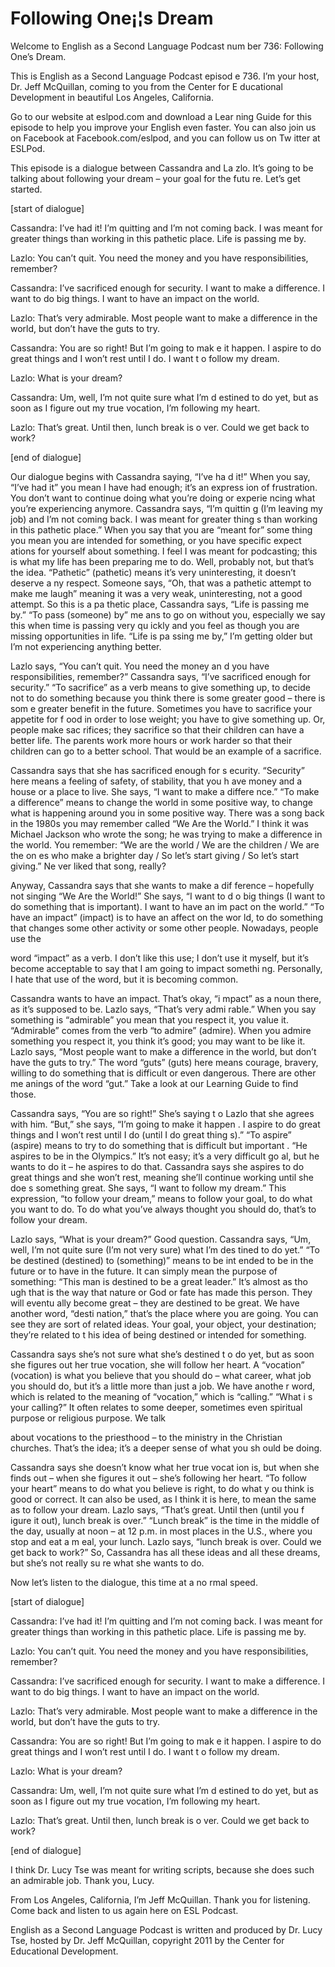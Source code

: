 # Following One¡¦s Dream

Welcome to English as a Second Language Podcast num ber 736: Following One’s Dream.

This is English as a Second Language Podcast episod e 736.  I’m your host, Dr. Jeff McQuillan, coming to you from the Center for E ducational Development in beautiful Los Angeles, California.

Go to our website at eslpod.com and download a Lear ning Guide for this episode to help you improve your English even faster.  You can also join us on Facebook at Facebook.com/eslpod, and you can follow us on Tw itter at ESLPod.

This episode is a dialogue between Cassandra and La zlo.  It’s going to be talking about following your dream – your goal for the futu re.  Let’s get started.

[start of dialogue]

Cassandra:  I’ve had it!  I’m quitting and I’m not coming back.  I was meant for greater things than working in this pathetic place.   Life is passing me by.

Lazlo:  You can’t quit.  You need the money and you  have responsibilities, remember?

Cassandra:  I’ve sacrificed enough for security.  I  want to make a difference.  I want to do big things.  I want to have an impact on  the world.

Lazlo:  That’s very admirable.  Most people want to  make a difference in the world, but don’t have the guts to try.

Cassandra:  You are so right!  But I’m going to mak e it happen.  I aspire to do great things and I won’t rest until I do.  I want t o follow my dream.

Lazlo:  What is your dream?

Cassandra:  Um, well, I’m not quite sure what I’m d estined to do yet, but as soon as I figure out my true vocation, I’m following my heart.

Lazlo:  That’s great.  Until then, lunch break is o ver.  Could we get back to work?

[end of dialogue]

Our dialogue begins with Cassandra saying, “I’ve ha d it!”  When you say, “I’ve had it” you mean I have had enough; it’s an express ion of frustration.  You don’t want to continue doing what you’re doing or experie ncing what you’re experiencing anymore.  Cassandra says, “I’m quittin g (I’m leaving my job) and I’m not coming back.  I was meant for greater thing s than working in this pathetic place.”  When you say that you are “meant for” some thing you mean you are intended for something, or you have specific expect ations for yourself about something.  I feel I was meant for podcasting; this  is what my life has been preparing me to do.  Well, probably not, but that’s  the idea.  “Pathetic” (pathetic) means it’s very uninteresting, it doesn’t deserve a ny respect.  Someone says, “Oh, that was a pathetic attempt to make me laugh” meaning it was a very weak, uninteresting, not a good attempt.  So this is a pa thetic place, Cassandra says, “Life is passing me by.”  “To pass (someone) by” me ans to go on without you, especially we say this when time is passing very qu ickly and you feel as though you are missing opportunities in life.  “Life is pa ssing me by,” I’m getting older but I’m not experiencing anything better.

Lazlo says, “You can’t quit.  You need the money an d you have responsibilities, remember?”  Cassandra says, “I’ve sacrificed enough  for security.”  “To sacrifice” as a verb means to give something up, to decide not  to do something because you think there is some greater good – there is som e greater benefit in the future. Sometimes you have to sacrifice your appetite for f ood in order to lose weight; you have to give something up.  Or, people make sac rifices; they sacrifice so that their children can have a better life.  The parents  work more hours or work harder so that their children can go to a better school.  That would be an example of a sacrifice.

Cassandra says that she has sacrificed enough for s ecurity.  “Security” here means a feeling of safety, of stability, that you h ave money and a house or a place to live.  She says, “I want to make a differe nce.”  “To make a difference” means to change the world in some positive way, to change what is happening around you in some positive way.  There was a song back in the 1980s you may remember called “We Are the World.”  I think it was  Michael Jackson who wrote the song; he was trying to make a difference in the  world.  You remember: “We are the world / We are the children / We are the on es who make a brighter day / So let’s start giving / So let’s start giving.”  Ne ver liked that song, really?

Anyway, Cassandra says that she wants to make a dif ference – hopefully not singing “We Are the World!”  She says, “I want to d o big things (I want to do something that is important).  I want to have an im pact on the world.”  “To have an impact” (impact) is to have an affect on the wor ld, to do something that changes some other activity or some other people.  Nowadays, people use the

word “impact” as a verb.  I don’t like this use; I don’t use it myself, but it’s become acceptable to say that I am going to impact somethi ng.  Personally, I hate that use of the word, but it is becoming common.

Cassandra wants to have an impact.  That’s okay, “i mpact” as a noun there, as it’s supposed to be.  Lazlo says, “That’s very admi rable.”  When you say something is “admirable” you mean that you respect it, you value it.  “Admirable” comes from the verb “to admire” (admire).  When you  admire something you respect it, you think it’s good; you may want to be  like it.  Lazlo says, “Most people want to make a difference in the world, but don’t have the guts to try.” The word “guts” (guts) here means courage, bravery,  willing to do something that is difficult or even dangerous.  There are other me anings of the word “gut.”  Take a look at our Learning Guide to find those.

Cassandra says, “You are so right!”  She’s saying t o Lazlo that she agrees with him.  “But,” she says, “I’m going to make it happen .  I aspire to do great things and I won’t rest until I do (until I do great thing s).”  “To aspire” (aspire) means to try to do something that is difficult but important .  “He aspires to be in the Olympics.”  It’s not easy; it’s a very difficult go al, but he wants to do it – he aspires to do that.  Cassandra says she aspires to do great things and she won’t rest, meaning she’ll continue working until she doe s something great.  She says, “I want to follow my dream.”  This expression, “to follow your dream,” means to follow your goal, to do what you want to do.  To do  what you’ve always thought you should do, that’s to follow your dream.

Lazlo says, “What is your dream?”  Good question.  Cassandra says, “Um, well, I’m not quite sure (I’m not very sure) what I’m des tined to do yet.”  “To be destined (destined) to (something)” means to be int ended to be in the future or to have in the future.  It can simply mean the purpose  of something: “This man is destined to be a great leader.”  It’s almost as tho ugh that is the way that nature or God or fate has made this person.  They will eventu ally become great – they are destined to be great.  We have another word, “desti nation,” that’s the place where you are going.  You can see they are sort of related ideas.  Your goal, your object, your destination; they’re related to t his idea of being destined or intended for something.

Cassandra says she’s not sure what she’s destined t o do yet, but as soon she figures out her true vocation, she will follow her heart.  A “vocation” (vocation) is what you believe that you should do – what career, what job you should do, but it’s a little more than just a job.  We have anothe r word, which is related to the meaning of “vocation,” which is “calling.”  “What i s your calling?”  It often relates to some deeper, sometimes even spiritual purpose or  religious purpose.  We talk

about vocations to the priesthood – to the ministry  in the Christian churches. That’s the idea; it’s a deeper sense of what you sh ould be doing.

Cassandra says she doesn’t know what her true vocat ion is, but when she finds out – when she figures it out – she’s following her  heart.  “To follow your heart” means to do what you believe is right, to do what y ou think is good or correct.  It can also be used, as I think it is here, to mean the same as to follow your dream. Lazlo says, “That’s great.  Until then (until you f igure it out), lunch break is over.” “Lunch break” is the time in the middle of the day,  usually at noon – at 12 p.m. in most places in the U.S., where you stop and eat a m eal, your lunch.  Lazlo says, “lunch break is over.  Could we get back to work?”  So, Cassandra has all these ideas and all these dreams, but she’s not really su re what she wants to do.

Now let’s listen to the dialogue, this time at a no rmal speed.

[start of dialogue]

Cassandra:  I’ve had it!  I’m quitting and I’m not coming back.  I was meant for greater things than working in this pathetic place.   Life is passing me by.

Lazlo:  You can’t quit.  You need the money and you  have responsibilities, remember?

Cassandra:  I’ve sacrificed enough for security.  I  want to make a difference.  I want to do big things.  I want to have an impact on  the world.

Lazlo:  That’s very admirable.  Most people want to  make a difference in the world, but don’t have the guts to try.

Cassandra:  You are so right!  But I’m going to mak e it happen.  I aspire to do great things and I won’t rest until I do.  I want t o follow my dream.

Lazlo:  What is your dream?

Cassandra:  Um, well, I’m not quite sure what I’m d estined to do yet, but as soon as I figure out my true vocation, I’m following my heart.

Lazlo:  That’s great.  Until then, lunch break is o ver.  Could we get back to work?

[end of dialogue]

I think Dr. Lucy Tse was meant for writing scripts,  because she does such an admirable job.  Thank you, Lucy.

From Los Angeles, California, I’m Jeff McQuillan.  Thank you for listening.  Come back and listen to us again here on ESL Podcast.

English as a Second Language Podcast is written and  produced by Dr. Lucy Tse, hosted by Dr. Jeff McQuillan, copyright 2011 by the  Center for Educational Development.

